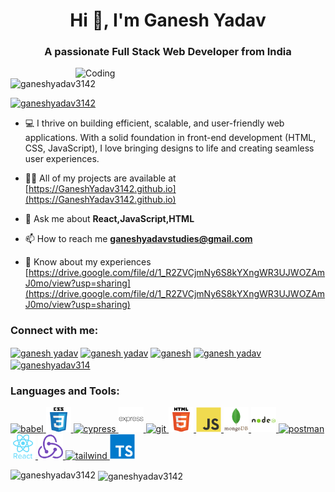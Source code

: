<h1 align="center">Hi 👋, I'm Ganesh Yadav</h1>
<h3 align="center">A passionate Full Stack Web Developer from India</h3>
<img align="right" alt="Coding" width="400" src="https://gifdb.com/images/featured/hacker-lj7znezbwb0nuba4.gif" alt="Ganesh Yadav" />
<p align="left"> <img src="https://komarev.com/ghpvc/?username=ganeshyadav3142&label=Profile%20views&color=0e75b6&style=flat" alt="ganeshyadav3142" /> </p>

<p align="left"> <a href="https://github.com/ryo-ma/github-profile-trophy"><img src="https://github-profile-trophy.vercel.app/?username=ganeshyadav3142" alt="ganeshyadav3142" /></a> </p>

- 💻 I thrive on building efficient, scalable, and user-friendly web applications. With a solid foundation in front-end development (HTML, CSS, JavaScript), I love bringing designs to life and creating seamless user experiences.

- 👨‍💻 All of my projects are available at [https://GaneshYadav3142.github.io](https://GaneshYadav3142.github.io)

- 💬 Ask me about **React,JavaScript,HTML**

- 📫 How to reach me **ganeshyadavstudies@gmail.com**

- 📄 Know about my experiences [https://drive.google.com/file/d/1_R2ZVCjmNy6S8kYXngWR3UJWOZAmJ0mo/view?usp=sharing](https://drive.google.com/file/d/1_R2ZVCjmNy6S8kYXngWR3UJWOZAmJ0mo/view?usp=sharing)

<h3 align="left">Connect with me:</h3>
<p align="left">
<a href="https://codepen.io/ganesh yadav" target="blank"><img align="center" src="https://raw.githubusercontent.com/rahuldkjain/github-profile-readme-generator/master/src/images/icons/Social/codepen.svg" alt="ganesh yadav" height="30" width="40" /></a>
<a href="https://linkedin.com/in/ganesh yadav" target="blank"><img align="center" src="https://raw.githubusercontent.com/rahuldkjain/github-profile-readme-generator/master/src/images/icons/Social/linked-in-alt.svg" alt="ganesh yadav" height="30" width="40" /></a>
<a href="https://codesandbox.com/ganesh" target="blank"><img align="center" src="https://raw.githubusercontent.com/rahuldkjain/github-profile-readme-generator/master/src/images/icons/Social/codesandbox.svg" alt="ganesh" height="30" width="40" /></a>
<a href="https://www.hackerrank.com/ganesh yadav" target="blank"><img align="center" src="https://raw.githubusercontent.com/rahuldkjain/github-profile-readme-generator/master/src/images/icons/Social/hackerrank.svg" alt="ganesh yadav" height="30" width="40" /></a>
<a href="https://www.leetcode.com/ganeshyadav314" target="blank"><img align="center" src="https://raw.githubusercontent.com/rahuldkjain/github-profile-readme-generator/master/src/images/icons/Social/leet-code.svg" alt="ganeshyadav314" height="30" width="40" /></a>
</p>

<h3 align="left">Languages and Tools:</h3>
<p align="left"> <a href="https://babeljs.io/" target="_blank" rel="noreferrer"> <img src="https://www.vectorlogo.zone/logos/babeljs/babeljs-icon.svg" alt="babel" width="40" height="40"/> </a> <a href="https://www.w3schools.com/css/" target="_blank" rel="noreferrer"> <img src="https://raw.githubusercontent.com/devicons/devicon/master/icons/css3/css3-original-wordmark.svg" alt="css3" width="40" height="40"/> </a> <a href="https://www.cypress.io" target="_blank" rel="noreferrer"> <img src="https://raw.githubusercontent.com/simple-icons/simple-icons/6e46ec1fc23b60c8fd0d2f2ff46db82e16dbd75f/icons/cypress.svg" alt="cypress" width="40" height="40"/> </a> <a href="https://expressjs.com" target="_blank" rel="noreferrer"> <img src="https://raw.githubusercontent.com/devicons/devicon/master/icons/express/express-original-wordmark.svg" alt="express" width="40" height="40"/> </a> <a href="https://git-scm.com/" target="_blank" rel="noreferrer"> <img src="https://www.vectorlogo.zone/logos/git-scm/git-scm-icon.svg" alt="git" width="40" height="40"/> </a> <a href="https://www.w3.org/html/" target="_blank" rel="noreferrer"> <img src="https://raw.githubusercontent.com/devicons/devicon/master/icons/html5/html5-original-wordmark.svg" alt="html5" width="40" height="40"/> </a> <a href="https://developer.mozilla.org/en-US/docs/Web/JavaScript" target="_blank" rel="noreferrer"> <img src="https://raw.githubusercontent.com/devicons/devicon/master/icons/javascript/javascript-original.svg" alt="javascript" width="40" height="40"/> </a> <a href="https://www.mongodb.com/" target="_blank" rel="noreferrer"> <img src="https://raw.githubusercontent.com/devicons/devicon/master/icons/mongodb/mongodb-original-wordmark.svg" alt="mongodb" width="40" height="40"/> </a> <a href="https://nodejs.org" target="_blank" rel="noreferrer"> <img src="https://raw.githubusercontent.com/devicons/devicon/master/icons/nodejs/nodejs-original-wordmark.svg" alt="nodejs" width="40" height="40"/> </a> <a href="https://postman.com" target="_blank" rel="noreferrer"> <img src="https://www.vectorlogo.zone/logos/getpostman/getpostman-icon.svg" alt="postman" width="40" height="40"/> </a> <a href="https://reactjs.org/" target="_blank" rel="noreferrer"> <img src="https://raw.githubusercontent.com/devicons/devicon/master/icons/react/react-original-wordmark.svg" alt="react" width="40" height="40"/> </a> <a href="https://redux.js.org" target="_blank" rel="noreferrer"> <img src="https://raw.githubusercontent.com/devicons/devicon/master/icons/redux/redux-original.svg" alt="redux" width="40" height="40"/> </a> <a href="https://tailwindcss.com/" target="_blank" rel="noreferrer"> <img src="https://www.vectorlogo.zone/logos/tailwindcss/tailwindcss-icon.svg" alt="tailwind" width="40" height="40"/> </a> <a href="https://www.typescriptlang.org/" target="_blank" rel="noreferrer"> <img src="https://raw.githubusercontent.com/devicons/devicon/master/icons/typescript/typescript-original.svg" alt="typescript" width="40" height="40"/> </a> </p>

<p><img align="left" src="https://github-readme-stats.vercel.app/api/top-langs?username=ganeshyadav3142&show_icons=true&locale=en&layout=compact" alt="ganeshyadav3142" /></p>

<p>&nbsp;<img align="center" src="https://github-readme-stats.vercel.app/api?username=ganeshyadav3142&show_icons=true&locale=en" alt="ganeshyadav3142" /></p>

